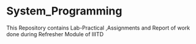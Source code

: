 # System_Programming
This Repository contains Lab-Practical ,Assignments and Report of work done during Refresher Module of IIITD

